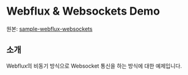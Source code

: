 # Webflux & Websockets Demo

원본: [sample-webflux-websockets](https://github.com/ketangit/sample-webflux-websockets)

## 소개

Webflux의 비동기 방식으로 Websocket 통신을 하는 방식에 대한 예제입니다.
